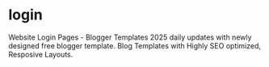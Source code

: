 # login
Website Login Pages - Blogger Templates 2025 daily updates with newly designed free blogger template. Blog Templates with Highly SEO optimized, Resposive Layouts.
